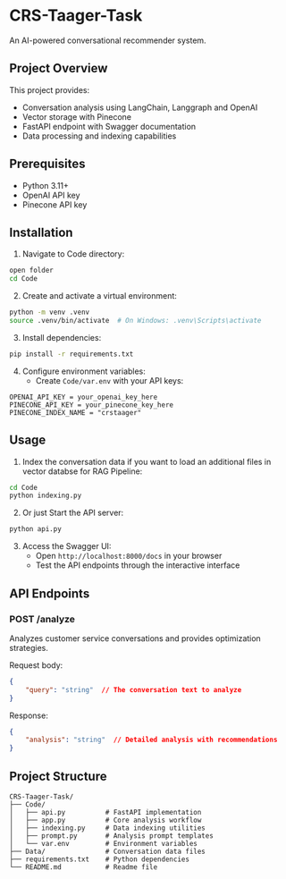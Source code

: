 # CRS-Taager-Task 

An AI-powered conversational recommender system.

## Project Overview

This project provides:
- Conversation analysis using LangChain, Langgraph and OpenAI
- Vector storage with Pinecone
- FastAPI endpoint with Swagger documentation
- Data processing and indexing capabilities

## Prerequisites

- Python 3.11+
- OpenAI API key
- Pinecone API key

## Installation

1. Navigate to Code directory:
```bash
open folder
cd Code
```

2. Create and activate a virtual environment:
```bash
python -m venv .venv
source .venv/bin/activate  # On Windows: .venv\Scripts\activate
```

3. Install dependencies:
```bash
pip install -r requirements.txt
```

4. Configure environment variables:
   - Create `Code/var.env` with your API keys:
```env
OPENAI_API_KEY = your_openai_key_here
PINECONE_API_KEY = your_pinecone_key_here
PINECONE_INDEX_NAME = "crstaager"
```

## Usage


1. Index the conversation data if you want to load an additional files in vector databse for RAG Pipeline:
```bash
cd Code
python indexing.py
```

2. Or just Start the API server:
```bash
python api.py
```

3. Access the Swagger UI:
   - Open `http://localhost:8000/docs` in your browser
   - Test the API endpoints through the interactive interface

## API Endpoints

### POST /analyze
Analyzes customer service conversations and provides optimization strategies.

Request body:
```json
{
    "query": "string"  // The conversation text to analyze
}
```

Response:
```json
{
    "analysis": "string"  // Detailed analysis with recommendations
}
```

## Project Structure

```
CRS-Taager-Task/
├── Code/
│   ├── api.py          # FastAPI implementation
│   ├── app.py          # Core analysis workflow
│   ├── indexing.py     # Data indexing utilities
│   ├── prompt.py       # Analysis prompt templates
│   └── var.env         # Environment variables
├── Data/               # Conversation data files
├── requirements.txt    # Python dependencies
└── README.md           # Readme file  
```